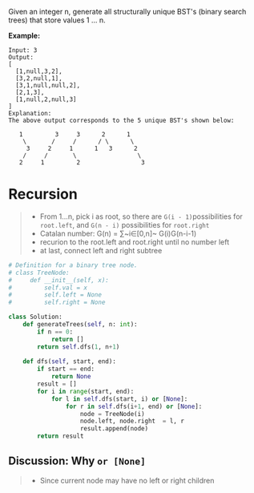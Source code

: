 Given an integer n, generate all structurally unique BST's (binary search trees) that store values 1 ... n.

**Example:**
```
Input: 3
Output:
[
  [1,null,3,2],
  [3,2,null,1],
  [3,1,null,null,2],
  [2,1,3],
  [1,null,2,null,3]
]
Explanation:
The above output corresponds to the 5 unique BST's shown below:

   1         3     3      2      1
    \       /     /      / \      \
     3     2     1      1   3      2
    /     /       \                 \
   2     1         2                 3
```
# Recursion
>* From 1...n, pick i as root, so there are ```G(i - 1)```possibilities for ```root.left```, and ```G(n - i)``` possibilities for ```root.right```
>* Catalan number: G(n) = ∑~i∈[0,n]~ G(i)G(n-i-1)
>* recurion to the root.left and root.right until no number left
>* at last, connect left and right subtree
```python
# Definition for a binary tree node.
# class TreeNode:
#     def __init__(self, x):
#         self.val = x
#         self.left = None
#         self.right = None

class Solution:
    def generateTrees(self, n: int):
        if n == 0:
            return []
        return self.dfs(1, n+1)
        
    def dfs(self, start, end):
        if start == end:
            return None
        result = []
        for i in range(start, end):
            for l in self.dfs(start, i) or [None]:
                for r in self.dfs(i+1, end) or [None]:
                    node = TreeNode(i)
                    node.left, node.right  = l, r
                    result.append(node)
        return result

```

## Discussion: Why ```or [None]```
>* Since current node may have no left or right children
